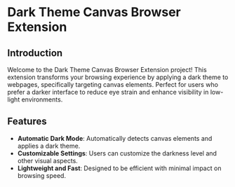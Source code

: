# Dark Theme Canvas Browser Extension

## Introduction

Welcome to the Dark Theme Canvas Browser Extension project! This extension transforms your browsing experience by applying a dark theme to webpages, specifically targeting canvas elements. Perfect for users who prefer a darker interface to reduce eye strain and enhance visibility in low-light environments.

## Features

- **Automatic Dark Mode**: Automatically detects canvas elements and applies a dark theme.
- **Customizable Settings**: Users can customize the darkness level and other visual aspects.
- **Lightweight and Fast**: Designed to be efficient with minimal impact on browsing speed.


